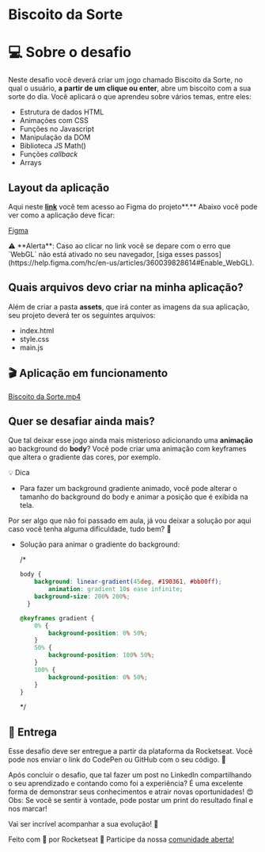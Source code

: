 # Biscoito da Sorte

# 💻 Sobre o desafio

Neste desafio você deverá criar um jogo chamado Biscoito da Sorte, no qual o usuário, **a partir de um clique ou enter**, abre um biscoito com a sua sorte do dia. Você aplicará o que aprendeu sobre vários temas, entre eles:

- Estrutura de dados HTML
- Animações com CSS
- Funções no Javascript
- Manipulação da DOM
- Biblioteca JS Math()
- Funções *callback*
- Arrays

## Layout da aplicação

Aqui neste **[link](https://www.figma.com/community/file/1182751789348533739)** você tem acesso ao Figma do projeto**.** Abaixo você pode ver como a aplicação deve ficar:

[Figma](https://www.figma.com/community/file/1182751789348533739)

<aside>
⚠️ **Alerta**: Caso ao clicar no link você se depare com o erro que `WebGL` não está ativado no seu navegador, [siga esses passos](https://help.figma.com/hc/en-us/articles/360039828614#Enable_WebGL).

</aside>

## Quais arquivos devo criar na minha aplicação?

Além de criar a pasta **assets**, que irá conter as imagens da sua aplicação, seu projeto deverá ter os seguintes arquivos:

- index.html
- style.css
- main.js

## 🎬 Aplicação em funcionamento

[Biscoito da Sorte.mp4](https://s3-us-west-2.amazonaws.com/secure.notion-static.com/c9858101-d395-4bf3-a9e7-d1cbec1e093e/Biscoito_da_Sorte.mp4)

## Quer se desafiar ainda mais?

Que tal deixar esse jogo ainda mais misterioso adicionando uma **animação** ao background do **body**? Você pode criar uma animação com keyframes que altera o gradiente das cores, por exemplo.

<aside>
💡 Dica

</aside>

- Para fazer um background gradiente animado, você pode alterar o tamanho do background do body e animar a posição que é exibida na tela.

Por ser algo que não foi passado em aula, já vou deixar a solução por aqui caso você tenha alguma dificuldade, tudo bem? 💜
- Solução para animar o gradiente do background:
  
  /*  
    ```css
    body {
        background: linear-gradient(45deg, #190361, #bb00ff);
    		animation: gradient 10s ease infinite;
        background-size: 200% 200%;
      }
    
    @keyframes gradient {
    	0% {
    		background-position: 0% 50%;
    	}
    	50% {
    		background-position: 100% 50%;
    	}
    	100% {
    		background-position: 0% 50%;
    	}
    }
    ```
    */

## 📅 Entrega

Esse desafio deve ser entregue a partir da plataforma da Rocketseat. 
Você pode nos enviar o link do CodePen ou GitHub com o seu código.  💜

Após concluir o desafio, que tal fazer um post no LinkedIn compartilhando o seu aprendizado e contando como foi a experiência? 
É uma excelente forma de demonstrar seus conhecimentos e atrair novas oportunidades! 😍
Obs: Se você se sentir à vontade, pode postar um print do resultado final e nos marcar! 

Vai ser incrível acompanhar a sua evolução! 💜

Feito com 💜 por Rocketseat 👋 Participe da nossa [comunidade aberta!](https://discord.gg/Ns86RQyVH8)